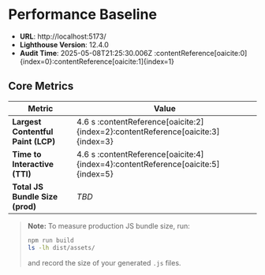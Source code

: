 # Performance Baseline

- **URL**: http://localhost:5173/  
- **Lighthouse Version**: 12.4.0  
- **Audit Time**: 2025-05-08T21:25:30.006Z :contentReference[oaicite:0]{index=0}:contentReference[oaicite:1]{index=1}

## Core Metrics

| Metric                               | Value    |
|--------------------------------------|----------|
| **Largest Contentful Paint (LCP)**   | 4.6 s    :contentReference[oaicite:2]{index=2}:contentReference[oaicite:3]{index=3} |
| **Time to Interactive (TTI)**        | 4.6 s    :contentReference[oaicite:4]{index=4}:contentReference[oaicite:5]{index=5} |
| **Total JS Bundle Size (prod)**      | _TBD_    |

> **Note:** To measure  production JS bundle size, run:
> ```bash
> npm run build
> ls -lh dist/assets/
> ```
> and record the size of your generated `.js` files.

